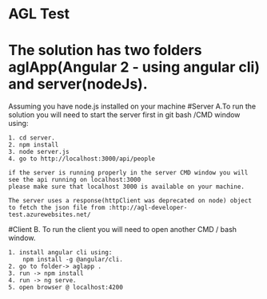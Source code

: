 # AGL Test

# The solution has two folders aglApp(Angular 2 - using angular cli) and server(nodeJs). 

Assuming you have node.js installed on your machine
#Server
A.To run the solution you will need to start the server first in git bash /CMD  window using:

    1. cd server.
    2. npm install
    3. node server.js
    4. go to http://localhost:3000/api/people 

    if the server is running properly in the server CMD window you will see the api running on localhost:3000
    please make sure that localhost 3000 is available on your machine.

    The server uses a response(httpClient was deprecated on node) object to fetch the json file from :http://agl-developer-test.azurewebsites.net/

#Client
B. To run the client you will need to open another CMD / bash window.

    1. install angular cli using:
        npm install -g @angular/cli.
    2. go to folder-> aglapp .
    3. run -> npm install
    4. run -> ng serve.
    5. open browser @ localhost:4200




